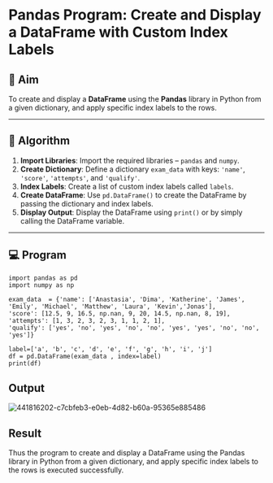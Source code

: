 # Pandas Program: Create and Display a DataFrame with Custom Index Labels

## 🎯 Aim

To create and display a **DataFrame** using the **Pandas** library in Python from a given dictionary, and apply specific index labels to the rows.

---

## 🧠 Algorithm

1. **Import Libraries**: Import the required libraries – `pandas` and `numpy`.
2. **Create Dictionary**: Define a dictionary `exam_data` with keys: `'name'`, `'score'`, `'attempts'`, and `'qualify'`.
3. **Index Labels**: Create a list of custom index labels called `labels`.
4. **Create DataFrame**: Use `pd.DataFrame()` to create the DataFrame by passing the dictionary and index labels.
5. **Display Output**: Display the DataFrame using `print()` or by simply calling the DataFrame variable.

---

## 💻 Program
```
import pandas as pd 
import numpy as np

exam_data  = {'name': ['Anastasia', 'Dima', 'Katherine', 'James', 'Emily', 'Michael', 'Matthew', 'Laura', 'Kevin','Jonas'], 
'score': [12.5, 9, 16.5, np.nan, 9, 20, 14.5, np.nan, 8, 19], 
'attempts': [1, 3, 2, 3, 2, 3, 1, 1, 2, 1], 
'qualify': ['yes', 'no', 'yes', 'no', 'no', 'yes', 'yes', 'no', 'no', 'yes']}

label=['a', 'b', 'c', 'd', 'e', 'f', 'g', 'h', 'i', 'j'] 
df = pd.DataFrame(exam_data , index=label) 
print(df)
```

## Output
![441816202-c7cbfeb3-e0eb-4d82-b60a-95365e885486](https://github.com/user-attachments/assets/7ec700e4-3803-4c41-bd63-ab5262514d34)

## Result
Thus the program to create and display a DataFrame using the Pandas library in Python from a given dictionary, and apply specific index labels to the rows is executed successfully.

